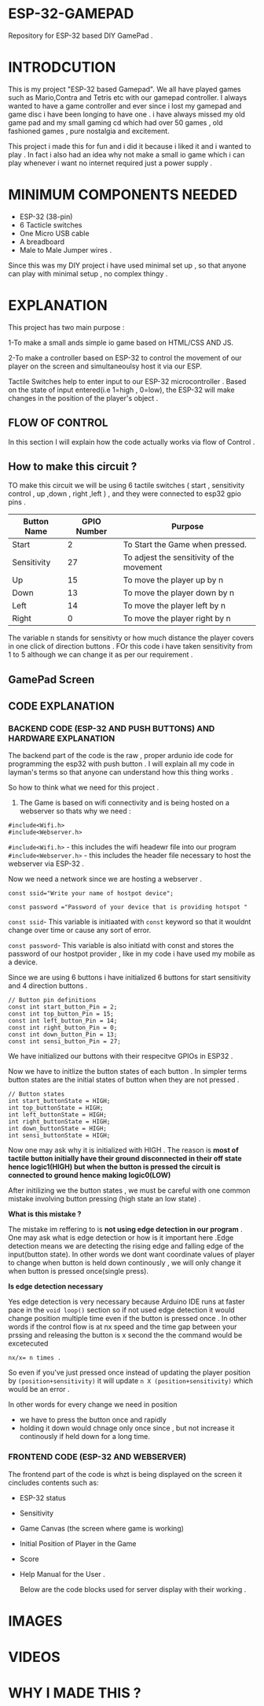 # ESP-32-GAMEPAD

Repository for ESP-32 based DIY GamePad  .

# INTRODCUTION

This is my project "ESP-32 based Gamepad". We all have played games such as Mario,Contra and Tetris etc  with our gamepad controller. I always wanted to have a game controller and ever since i lost my gamepad and game disc i have been longing to have one . i have always missed my old game pad and my small gaming cd which had over 50 games , old fashioned games , pure nostalgia and excitement.

This project i made this for fun and i did it because i liked it and i wanted to play . In fact i also had an idea why not make a small io game which i can play whenever i want no internet required just a power supply .

# MINIMUM COMPONENTS NEEDED 

 - ESP-32 (38-pin)
 - 6 Tacticle switches
 - One Micro USB cable
 - A breadboard
 - Male to Male Jumper wires .

Since this was my DIY project i have used minimal set up , so that anyone can play with minimal setup , no complex thingy .

# EXPLANATION
This project has two main purpose :

1-To make a small ands simple io game based on HTML/CSS AND JS.

2-To make a controller based on ESP-32 to control the movement of our player on the screen and simultaneoulsy host it via our ESP.

Tactile Switches help to enter input to our ESP-32 microcontroller . Based on the state of input entered(i.e 1=high , 0=low), the ESP-32 will make changes in the position of the player's object . 

## FLOW OF CONTROL 

In this section I will explain how the code actually works via flow of Control .




## How to make this circuit ?
TO make this circuit we will be using 6 tactile switches ( start , sensitivity control , up ,down , right ,left ) , and they were connected to esp32 gpio pins . 

 | Button Name | GPIO Number |         Purpose         |
 |-------------|-------------|-------------------------|
 |   Start     |       2     |To Start the Game when pressed.
 | Sensitivity |      27     |To adjest the sensitivity of the movement 
 |     Up      |      15     |To move the player up by n 
 |    Down     |      13     |To move the player down by n
 |    Left     |      14     |To move the player left by n 
 |    Right    |       0     |To move the player right by n 

The variable n stands for sensitivty or how much distance the player covers in one click of direction buttons . FOr this code i have taken sensitivity from 1 to 5 although we can change it as per our requirement . 

## GamePad Screen 


## CODE EXPLANATION

### BACKEND  CODE (ESP-32 AND PUSH BUTTONS) AND HARDWARE EXPLANATION

The backend part of the code is the raw , proper ardunio ide code for programming the esp32 with push button . I will explain all my code in layman's terms so that anyone can understand how this thing works . 

So how to think what we need for this project . 

1. The Game is based on wifi connectivity and is being hosted on a webserver so thats why we need :
```
#include<Wifi.h>
#include<Webserver.h>
```
`#include<Wifi.h>` - this includes the wifi headewr file into our program 
`#include<Webserver.h>` - this includes the header file necessary to host the webserver via ESP-32 .

Now we need a network since we are hosting a webserver . 
```
const ssid="Write your name of hostpot device";

const password ="Password of your device that is providing hotspot "
```
`const ssid`- This variable is initiaated with `const` keyword so that it wouldnt change over time or cause any sort of error.

`const password`- This variable is also initiatd with const and stores the password of our hostpot provider , like in my code i have used my mobile as a device.

Since we are using 6 buttons i have initialized 6 buttons for start sensitivity and 4 direction buttons .
```
// Button pin definitions
const int start_button_Pin = 2;
const int top_button_Pin = 15;
const int left_button_Pin = 14;
const int right_button_Pin = 0;
const int down_button_Pin = 13;
const int sensi_button_Pin = 27;
```
We have initialized our buttons with their respecitve GPIOs in ESP32 .

Now we  have to initlize the button states of each button . In simpler terms button states are the initial states of button when they are not pressed .

```
// Button states
int start_buttonState = HIGH;
int top_buttonState = HIGH;
int left_buttonState = HIGH;
int right_buttonState = HIGH;
int down_buttonState = HIGH;
int sensi_buttonState = HIGH;
```
Now one may ask why it is initialized with HIGH . The reason is **most of tactile button initially have their ground disconnected in their off state hence logic1(HIGH) but when the button is pressed the circuit is connected to ground hence making logic0(LOW)**

After initilizing we the button states , we must be careful with one common mistake involving button pressing (high state an low state) . 

**What is this mistake  ?**

The mistake im reffering to is **not using edge detection in our program** . One may ask what is edge detection or how is it important here .Edge detection means we are detecting the rising edge and falling edge of the input(button state). In other words we dont want coordinate values of player to change when button is held down continously , we will only change it when button is pressed once(single press). 

**Is edge detection necessary**

Yes edge detection is very necessary because Arduino IDE runs at faster pace in the `void loop()` section so if not used edge detection it would change position multiple time even if the button is pressed once . In other words if the control flow is at nx speed and the time gap between your prssing and releasing the button is x second the the command would be excetecuted 
```
nx/x= n times .
```
So even if you've just pressed once instead of updating the player position by `(position+sensitivity)` it will update `n X (position+sensitivity)` which would be an error . 

In other words for every change we need in position

- we have to press the button once and rapidly
- holding it down would chnage only once since , but not increase it continously if held down for a long time.



### FRONTEND CODE (ESP-32 AND WEBSERVER)

The frontend part of the code is whzt is being displayed on the screen it cincludes contents such as:

- ESP-32 status
- Sensitivity
- Game Canvas (the screen where game is working)
- Initial Position of Player in the Game
- Score
- Help Manual for the User .

  Below are the code blocks used for server display with their working .




# IMAGES 


# VIDEOS 


# WHY I MADE THIS ?














